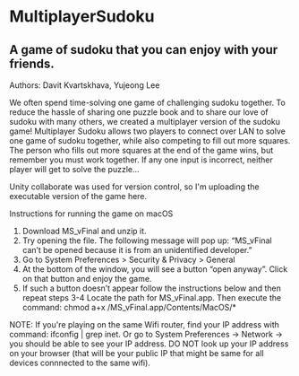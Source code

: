 # MultiplayerSudoku
## A game of sudoku that you can enjoy with your friends.

Authors: Davit Kvartskhava, Yujeong Lee

We often spend time-solving one game of challenging sudoku together. To reduce the hassle of sharing one puzzle book and to share our love of sudoku with many others, we created a multiplayer version of the sudoku game! Multiplayer Sudoku allows two players to connect over LAN to solve one game of sudoku together, while also competing to fill out more squares. The person who fills out more squares at the end of the game wins, but remember you must work together. If any one input is incorrect, neither player will get to solve the puzzle…

Unity collaborate was used for version control, so I'm uploading the executable version of the game here.

Instructions for running the game on macOS
1. Download MS_vFinal and unzip it.
2. Try opening the file. The following message will pop up: “MS_vFinal can’t be opened because it is from an unidentified developer.”
3. Go to System Preferences > Security & Privacy > General
4. At the bottom of the window, you will see a button “open anyway”. Click on that button and enjoy the game.
5. If such a button doesn’t appear follow the instructions below and then repeat steps 3-4
       Locate the path for MS_vFinal.app.
       Then execute the command: chmod a+x <insert path to app here>/MS_vFinal.app/Contents/MacOS/*


NOTE: If you're playing on the same Wifi router, find your IP address with command: ifconfig | grep inet. Or go to System Preferences -> Network -> you should be able to see your IP address.
DO NOT look up your IP address on your browser (that will be your public IP that might be same for all devices connnected to the same wifi). 

